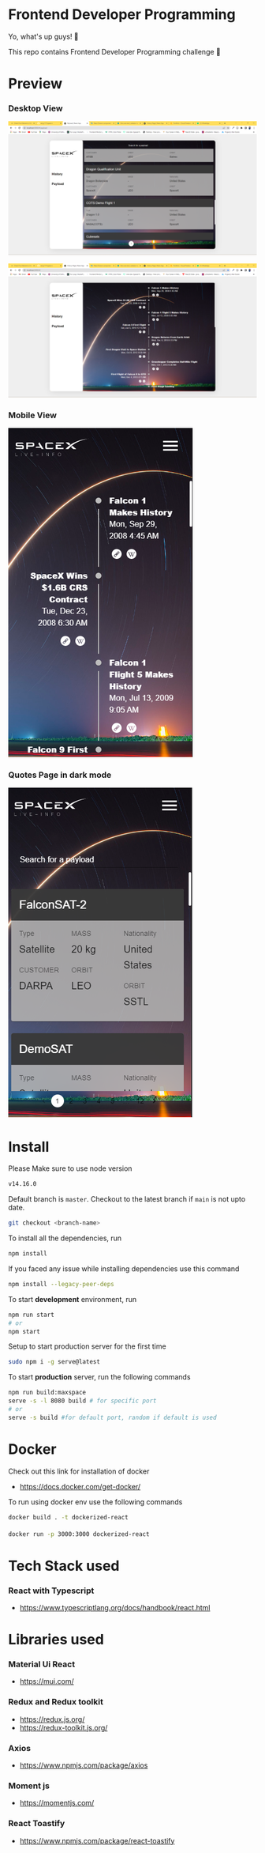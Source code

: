 # Frontend Developer Programming
Yo, what's up guys! 🥳

This repo contains Frontend Developer Programming challenge 🌠
# Preview 


### Desktop View
![image description](./src/app/assets/images/desk.png)

![image description](./src/app/assets/images/historydesk.png)

### Mobile View
![image description](./src/app/assets/images/phone.png)

### Quotes Page in dark mode
![image description](./src/app/assets/images/payload_phone.png)

# Install

Please Make sure to use node version 

```sh
v14.16.0
```

Default branch is `master`. Checkout to the latest branch if `main` is not upto date.

```sh
git checkout <branch-name>
```

To install all the dependencies, run

```sh
npm install 
```
If you faced any issue while installing dependencies use this command

```sh
npm install --legacy-peer-deps
```

To start **development** environment, run

```sh
npm run start
# or
npm start
```

Setup to start production server for the first time

```sh
sudo npm i -g serve@latest
```

To start **production** server, run the following commands

```sh
npm run build:maxspace
serve -s -l 8080 build # for specific port
# or
serve -s build #for default port, random if default is used
```
# Docker 

Check out this link for installation of docker

- https://docs.docker.com/get-docker/

To run using docker env use the following commands

```sh
docker build . -t dockerized-react

docker run -p 3000:3000 dockerized-react
```


# Tech Stack used

### React with Typescript
- https://www.typescriptlang.org/docs/handbook/react.html

# Libraries used

### Material Ui React

- https://mui.com/

### Redux and Redux toolkit

- https://redux.js.org/
- https://redux-toolkit.js.org/

### Axios

- https://www.npmjs.com/package/axios

### Moment js

- https://momentjs.com/

### React Toastify

- https://www.npmjs.com/package/react-toastify
